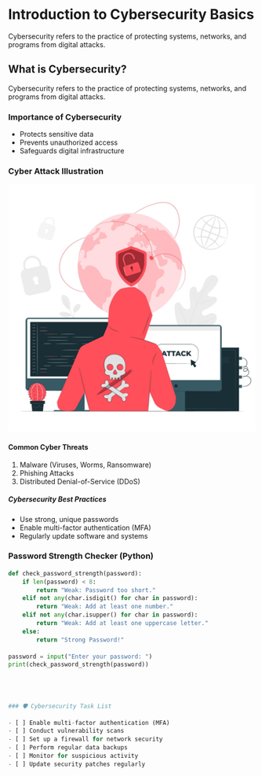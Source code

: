 # Introduction to Cybersecurity Basics
Cybersecurity refers to the practice of protecting systems, networks, and programs from digital attacks.
## What is Cybersecurity?
Cybersecurity refers to the practice of protecting systems, networks, and programs from digital attacks.
### Importance of Cybersecurity
- Protects sensitive data  
- Prevents unauthorized access  
- Safeguards digital infrastructure
### Cyber Attack Illustration

![Cyber Attack - A conceptual illustration depicting a digital cyber attack](https://github.com/fidhathasnin/skills-communicate-using-markdown/blob/main/3845387.jpg?raw=true)
#### Common Cyber Threats
1. Malware (Viruses, Worms, Ransomware)  
2. Phishing Attacks  
3. Distributed Denial-of-Service (DDoS)  

##### Cybersecurity Best Practices
- Use strong, unique passwords  
- Enable multi-factor authentication (MFA)  
- Regularly update software and systems


### Password Strength Checker (Python)

```python
def check_password_strength(password):
    if len(password) < 8:
        return "Weak: Password too short."
    elif not any(char.isdigit() for char in password):
        return "Weak: Add at least one number."
    elif not any(char.isupper() for char in password):
        return "Weak: Add at least one uppercase letter."
    else:
        return "Strong Password!"

password = input("Enter your password: ")
print(check_password_strength(password))




### 🛡️ Cybersecurity Task List

- [ ] Enable multi-factor authentication (MFA)
- [ ] Conduct vulnerability scans
- [ ] Set up a firewall for network security
- [ ] Perform regular data backups
- [ ] Monitor for suspicious activity
- [ ] Update security patches regularly
